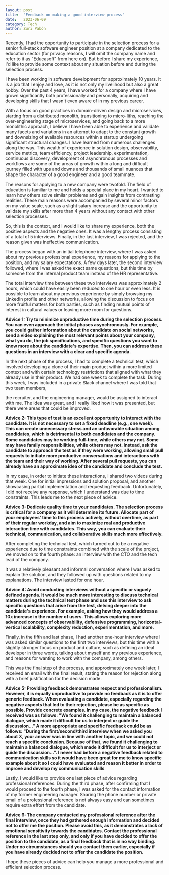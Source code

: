```yaml
---
layout: post
title:  "Feedback on making a good interview process"
date:   2023-06-09
category: Tech
author: Zuri Pabón
---
```


Recently, I had the opportunity to participate in the selection process for a senior full-stack software engineer position at a company dedicated to the education sector (for privacy reasons, I will omit the company name and refer to it as "Educasoft" from here on). But before I share my experience, I'd like to provide some context about my situation before and during the selection process.

I have been working in software development for approximately 10 years. It is a job that I enjoy and love, as it is not only my livelihood but also a great hobby. Over the past 4 years, I have worked for a company where I have grown significantly both professionally and personally, acquiring and developing skills that I wasn't even aware of in my previous career.

With a focus on good practices in domain-driven design and microservices, starting from a distributed monolith, transitioning to micro-liths, reaching the over-engineering stage of microservices, and going back to a more monolithic approach, I believe I have been able to experience and validate many facets and variations in an attempt to adapt to the constant growth and downsizing of available resources within a startup undergoing significant structural changes. I have learned from numerous challenges along the way. This wealth of experience in solution design, observability, service metrics, team efficiency, project leadership, experimentation, continuous discovery, development of asynchronous processes and workflows are some of the areas of growth within a long and difficult journey filled with ups and downs and thousands of small nuances that shape the character of a good engineer and a good teammate.

The reasons for applying to a new company were twofold. The field of education is familiar to me and holds a special place in my heart. I wanted to learn how others solve similar problems and gain insights from contrasting realities. These main reasons were accompanied by several minor factors on my value scale, such as a slight salary increase and the opportunity to validate my skills after more than 4 years without any contact with other selection processes.

So, this is the context, and I would like to share my experience, both the positive aspects and the negative ones. It was a lengthy process consisting of a total of 5 interviews. Finally, in the last interview, I was rejected, and the reason given was ineffective communication.

The process began with an initial telephone interview, where I was asked about my previous professional experience, my reasons for applying to the position, and my salary expectations. A few days later, the second interview followed, where I was asked the exact same questions, but this time by someone from the internal product team instead of the HR representative.

The total interview time between these two interviews was approximately 2 hours, which could have easily been reduced to one hour or even less. It is possible to learn about my previous experience by simply browsing my LinkedIn profile and other networks, allowing the discussion to focus on more fruitful matters for both parties, such as finding mutual points of interest in cultural values or leaving more room for questions.

**Advice 1: Try to minimize unproductive time during the selection process. You can even approach the initial phases asynchronously. For example, you could gather information about the candidate on social networks, send a video explaining the most relevant points about your company, what you do, the job specifications, and specific questions you want to know more about the candidate's expertise. Then, you can address these questions in an interview with a clear and specific agenda.**

In the next phase of the process, I had to complete a technical test, which involved developing a clone of their main product within a more limited context and with certain technology restrictions that aligned with what they already use in their product. We had one week to complete the task. During this week, I was included in a private Slack channel where I was told that two team members,

 the recruiter, and the engineering manager, would be assigned to interact with me. The idea was great, and I really liked how it was presented, but there were areas that could be improved.

**Advice 2: This type of test is an excellent opportunity to interact with the candidate. It is not necessary to set a fixed deadline (e.g., one week). This can create unnecessary stress and an unfavorable situation among candidates, which is detrimental to both candidates and the company. Some candidates may be working full-time, while others may not. Some may have family responsibilities, while others may not. Instead, ask the candidate to approach the test as if they were working, allowing small pull requests to initiate more productive conversations and interactions with the team and their way of working. After several pull requests, you can already have an approximate idea of the candidate and conclude the test.**

In my case, in order to initiate these interactions, I shared two videos during that week. One for initial impressions and solution proposal, and another showcasing partial implementation and requesting feedback. Unfortunately, I did not receive any response, which I understand was due to time constraints. This leads me to the next piece of advice.

**Advice 3: Dedicate quality time to your candidates. The selection process is critical for a company as it will determine its future. Allocate part of your employees' time to this process actively, without overtime, as part of their regular workday, and aim to maximize real and productive interaction time with candidates. This way, you can evaluate their technical, communication, and collaborative skills much more effectively.**

After completing the technical test, which turned out to be a negative experience due to time constraints combined with the scale of the project, we moved on to the fourth phase: an interview with the CTO and the tech lead of the company.

It was a relatively pleasant and informal conversation where I was asked to explain the solution, and they followed up with questions related to my explanations. The interview lasted for one hour.

**Advice 4: Avoid conducting interviews without a specific or vaguely defined agenda. It would be much more interesting to discuss technical matters during the technical test phase and use this interview to ask specific questions that arise from the test, delving deeper into the candidate's experience. For example, asking how they would address a 10x increase in the number of users. This allows exploring more advanced concepts of observability, defensive programming, horizontal-vertical scalability, complexity reduction, experimentation, and more.**

Finally, in the fifth and last phase, I had another one-hour interview where I was asked similar questions to the first two interviews, but this time with a slightly stronger focus on product and culture, such as defining an ideal developer in three words, talking about myself and my previous experience, and reasons for wanting to work with the company, among others.

This was the final step of the process, and approximately one week later, I received an email with the final result, stating the reason for rejection along with a brief justification for the decision made.

**Advice 5: Providing feedback demonstrates respect and professionalism. However, it is equally unproductive to provide no feedback as it is to offer generic feedback. When evaluating a candidate, especially regarding the negative aspects that led to their rejection, please be as specific as possible. Provide concrete examples. In my case, the negative feedback I received was as follows: "We found it challenging to maintain a balanced dialogue, which made it difficult for us to interject or guide the discussion..." A more appropriate and specific feedback could be as follows: "During the first/second/third interview when we asked you about X, your answer was in line with another topic, and we could not reach a specific conclusion. Because of that, we found it challenging to maintain a balanced dialogue, which made it difficult for us to interject or guide the discussion...". I never had before a negative feedback related to communication skills so it would have been great for me to know specific example about it so I could have evaluated and reason it better  in order to improve and develop my communication skills**

Lastly, I would like to provide one last piece of advice regarding professional references. During the third phase, after confirming that I would proceed to the fourth phase, I was asked for the contact information of my former engineering manager. Sharing the phone number or private email of a professional reference is not always easy and can sometimes require extra effort from the candidate.

**Advice 6: The company contacted my professional reference after the final interview, once they had gathered enough information and decided not to offer me the position. Please avoid this, as it demonstrates a lack of emotional sensitivity towards the candidates. Contact the professional reference in the last step only, and only if you have decided to offer the position to the candidate, as a final feedback that is in no way binding. Under no circumstances should you contact them earlier, especially if you have already decided not to offer the candidate the position.**

I hope these pieces of advice can help you manage a more professional and efficient selection process.